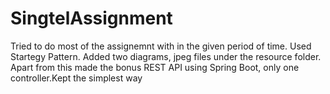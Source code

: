 # SingtelAssignment

Tried to do most of the assignemnt with in the given period of time.
Used Startegy Pattern.
Added two diagrams, jpeg files under the resource folder.
Apart from this made the bonus REST API using Spring Boot, only one controller.Kept the simplest way
